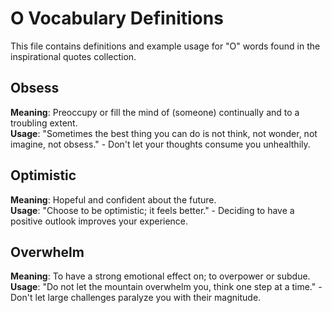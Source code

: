 # O Vocabulary Definitions

This file contains definitions and example usage for "O" words found in the inspirational quotes collection.

## Obsess

**Meaning**: Preoccupy or fill the mind of (someone) continually and to a troubling extent.  
**Usage**: "Sometimes the best thing you can do is not think, not wonder, not imagine, not obsess." - Don't let your thoughts consume you unhealthily.

## Optimistic

**Meaning**: Hopeful and confident about the future.  
**Usage**: "Choose to be optimistic; it feels better." - Deciding to have a positive outlook improves your experience.

## Overwhelm

**Meaning**: To have a strong emotional effect on; to overpower or subdue.  
**Usage**: "Do not let the mountain overwhelm you, think one step at a time." - Don't let large challenges paralyze you with their magnitude.
